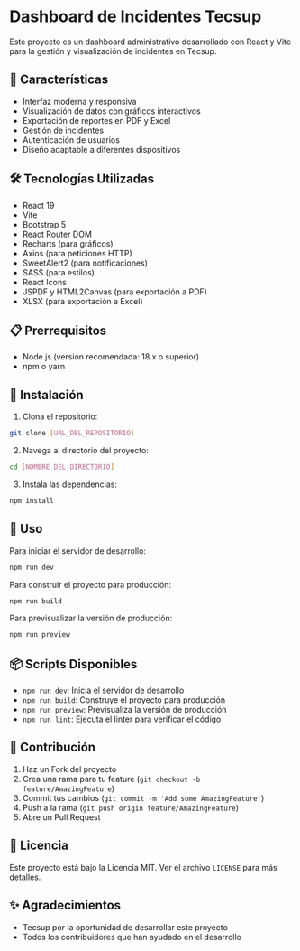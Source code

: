 # Dashboard de Incidentes Tecsup

Este proyecto es un dashboard administrativo desarrollado con React y Vite para la gestión y visualización de incidentes en Tecsup.

## 🚀 Características

- Interfaz moderna y responsiva
- Visualización de datos con gráficos interactivos
- Exportación de reportes en PDF y Excel
- Gestión de incidentes
- Autenticación de usuarios
- Diseño adaptable a diferentes dispositivos

## 🛠️ Tecnologías Utilizadas

- React 19
- Vite
- Bootstrap 5
- React Router DOM
- Recharts (para gráficos)
- Axios (para peticiones HTTP)
- SweetAlert2 (para notificaciones)
- SASS (para estilos)
- React Icons
- JSPDF y HTML2Canvas (para exportación a PDF)
- XLSX (para exportación a Excel)

## 📋 Prerrequisitos

- Node.js (versión recomendada: 18.x o superior)
- npm o yarn

## 🔧 Instalación

1. Clona el repositorio:
```bash
git clone [URL_DEL_REPOSITORIO]
```

2. Navega al directorio del proyecto:
```bash
cd [NOMBRE_DEL_DIRECTORIO]
```

3. Instala las dependencias:
```bash
npm install
```

## 🚀 Uso

Para iniciar el servidor de desarrollo:

```bash
npm run dev
```

Para construir el proyecto para producción:

```bash
npm run build
```

Para previsualizar la versión de producción:

```bash
npm run preview
```

## 📦 Scripts Disponibles

- `npm run dev`: Inicia el servidor de desarrollo
- `npm run build`: Construye el proyecto para producción
- `npm run preview`: Previsualiza la versión de producción
- `npm run lint`: Ejecuta el linter para verificar el código

## 🤝 Contribución

1. Haz un Fork del proyecto
2. Crea una rama para tu feature (`git checkout -b feature/AmazingFeature`)
3. Commit tus cambios (`git commit -m 'Add some AmazingFeature'`)
4. Push a la rama (`git push origin feature/AmazingFeature`)
5. Abre un Pull Request

## 📝 Licencia

Este proyecto está bajo la Licencia MIT. Ver el archivo `LICENSE` para más detalles.

## ✨ Agradecimientos

- Tecsup por la oportunidad de desarrollar este proyecto
- Todos los contribuidores que han ayudado en el desarrollo 